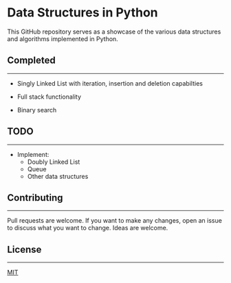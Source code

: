 # Data Structures in Python

This GitHub repository serves as a showcase of the various data structures and algorithms implemented in Python.

## Completed

---

* Singly Linked List with iteration, insertion and deletion capabilties

* Full stack functionality
* Binary search

## TODO

---

* Implement:
  * Doubly Linked List
  * Queue
  * Other data structures

## Contributing

---
Pull requests are welcome. If you want to make any changes, open an issue to discuss what you want to change. Ideas are welcome.

## License

---
[MIT](https://choosealicense.com/licenses/mit/)
